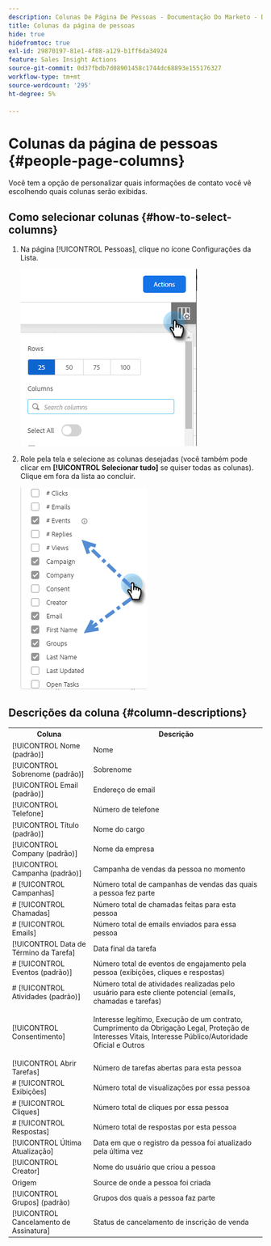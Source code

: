 ```yaml
---
description: Colunas De Página De Pessoas - Documentação Do Marketo - Documentação Do Produto
title: Colunas da página de pessoas
hide: true
hidefromtoc: true
exl-id: 29870197-81e1-4f88-a129-b1ff6da34924
feature: Sales Insight Actions
source-git-commit: 0d37fbdb7d08901458c1744dc68893e155176327
workflow-type: tm+mt
source-wordcount: '295'
ht-degree: 5%

---
```


# Colunas da página de pessoas {#people-page-columns}

Você tem a opção de personalizar quais informações de contato você vê escolhendo quais colunas serão exibidas.

## Como selecionar colunas {#how-to-select-columns}

1. Na página [!UICONTROL Pessoas], clique no ícone Configurações da Lista.

   ![](assets/people-page-columns-1.png)

1. Role pela tela e selecione as colunas desejadas (você também pode clicar em **[!UICONTROL Selecionar tudo]** se quiser todas as colunas). Clique em fora da lista ao concluir.

   ![](assets/people-page-columns-2.png)

## Descrições da coluna {#column-descriptions}

<table> 
 <colgroup> 
  <col> 
  <col> 
 </colgroup> 
 <tbody> 
  <tr> 
   <th>Coluna</th> 
   <th>Descrição</th> 
  </tr> 
  <tr> 
   <td>[!UICONTROL Nome (padrão)]</td> 
   <td>Nome</td> 
  </tr> 
  <tr> 
   <td>[!UICONTROL Sobrenome (padrão)]</td> 
   <td>Sobrenome</td> 
  </tr> 
  <tr> 
   <td colspan="1">[!UICONTROL Email (padrão)]</td> 
   <td colspan="1">Endereço de email</td> 
  </tr> 
  <tr> 
   <td colspan="1">[!UICONTROL Telefone]</td> 
   <td colspan="1">Número de telefone</td> 
  </tr> 
  <tr> 
   <td colspan="1">[!UICONTROL Título (padrão)]</td> 
   <td colspan="1">Nome do cargo</td> 
  </tr> 
  <tr> 
   <td>[!UICONTROL Company (padrão)]</td> 
   <td>Nome da empresa</td> 
  </tr> 
  <tr> 
   <td>[!UICONTROL Campanha (padrão)]</td> 
   <td>Campanha de vendas da pessoa no momento</td> 
  </tr> 
  <tr> 
   <td># [!UICONTROL Campanhas]</td> 
   <td>Número total de campanhas de vendas das quais a pessoa fez parte</td> 
  </tr> 
  <tr> 
   <td># [!UICONTROL Chamadas]</td> 
   <td>Número total de chamadas feitas para esta pessoa</td> 
  </tr> 
  <tr> 
   <td># [!UICONTROL Emails]</td> 
   <td>Número total de emails enviados para essa pessoa</td> 
  </tr> 
  <tr> 
   <td>[!UICONTROL Data de Término da Tarefa]</td> 
   <td>Data final da tarefa</td> 
  </tr> 
  <tr> 
   <td># [!UICONTROL Eventos (padrão)]</td> 
   <td>Número total de eventos de engajamento pela pessoa (exibições, cliques e respostas)</td> 
  </tr> 
  <tr> 
   <td># [!UICONTROL Atividades (padrão)]</td> 
   <td>Número total de atividades realizadas pelo usuário para este cliente potencial (emails, chamadas e tarefas)</td> 
  </tr> 
  <tr> 
   <td>[!UICONTROL Consentimento]</td> 
   <td><p>Interesse legítimo, Execução de um contrato, Cumprimento da Obrigação Legal, Proteção de Interesses Vitais, Interesse Público/Autoridade Oficial e Outros</p></td> 
  </tr> 
  <tr> 
   <td>[!UICONTROL Abrir Tarefas]</td> 
   <td>Número de tarefas abertas para esta pessoa</td> 
  </tr> 
  <tr> 
   <td># [!UICONTROL Exibições]</td> 
   <td>Número total de visualizações por essa pessoa</td> 
  </tr> 
  <tr> 
   <td># [!UICONTROL Cliques]</td> 
   <td>Número total de cliques por essa pessoa</td> 
  </tr> 
  <tr> 
   <td># [!UICONTROL Respostas]</td> 
   <td>Número total de respostas por esta pessoa</td> 
  </tr> 
  <tr> 
   <td>[!UICONTROL Última Atualização]</td> 
   <td>Data em que o registro da pessoa foi atualizado pela última vez</td> 
  </tr> 
  <tr> 
   <td>[!UICONTROL Creator]</td> 
   <td>Nome do usuário que criou a pessoa</td> 
  </tr> 
  <tr> 
   <td>Origem</td> 
   <td>Source de onde a pessoa foi criada</td> 
  </tr> 
  <tr> 
   <td>[!UICONTROL Grupos] (padrão)</td> 
   <td>Grupos dos quais a pessoa faz parte</td> 
  </tr> 
  <tr> 
   <td colspan="1">[!UICONTROL Cancelamento de Assinatura]</td> 
   <td colspan="1">Status de cancelamento de inscrição de venda</td> 
  </tr> 
 </tbody> 
</table>
